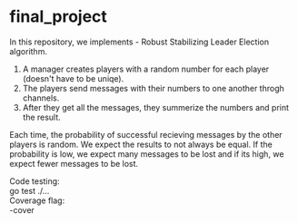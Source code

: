 # final_project

In this repository, we implements - Robust Stabilizing Leader Election algorithm.
1. A manager creates players with a random number for each player (doesn't have to be uniqe).
2. The players send messages with their numbers to one another throgh channels.
3. After they get all the messages, they summerize the numbers and print the result.

Each time, the probability of successful recieving messages by the other players is random.
We expect the results to not always be equal. If the probability is low, we expect many messages to be lost and if its high, we expect fewer messages to be lost.



Code testing:<br>
go test ./...<br>
Coverage flag:<br>
-cover
